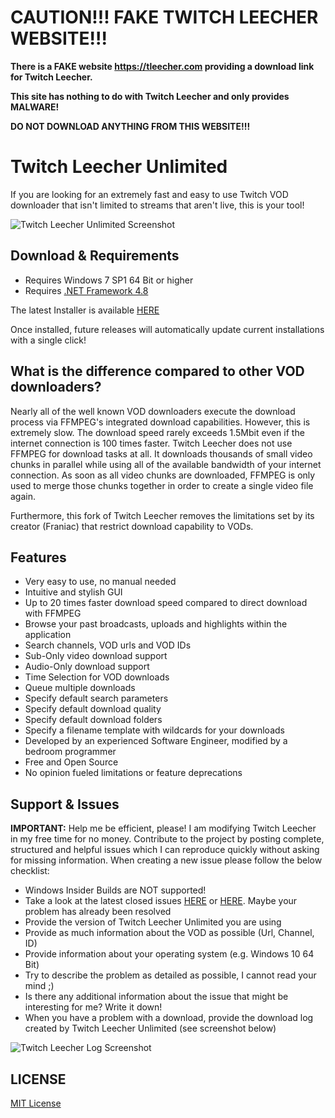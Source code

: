 # CAUTION!!! FAKE TWITCH LEECHER WEBSITE!!!

**There is a FAKE website https://tleecher.com providing a download link for Twitch Leecher.**

**This site has nothing to do with Twitch Leecher and only provides MALWARE!**

**DO NOT DOWNLOAD ANYTHING FROM THIS WEBSITE!!!**

# Twitch Leecher Unlimited

If you are looking for an extremely fast and easy to use Twitch VOD downloader that isn't limited to streams that aren't live, this is your tool!

![Twitch Leecher Unlimited Screenshot](http://www.fakesmilerevolution.com/files/fsr/twitchleecher/tl14.jpg)

## Download & Requirements
- Requires Windows 7 SP1 64 Bit or higher
- Requires [.NET Framework 4.8](https://support.microsoft.com/en-us/topic/microsoft-net-framework-4-8-offline-installer-for-windows-9d23f658-3b97-68ab-d013-aa3c3e7495e0)

The latest Installer is available [HERE](https://github.com/xk44/TwitchLeecherUnlimited/releases)

Once installed, future releases will automatically update current installations with a single click!

## What is the difference compared to other VOD downloaders?

Nearly all of the well known VOD downloaders execute the download process via FFMPEG's integrated download capabilities. However, this is extremely slow. The download speed rarely exceeds 1.5Mbit even if the internet connection is 100 times faster. Twitch Leecher does not use FFMPEG for download tasks at all. It downloads thousands of small video chunks in parallel while using all of the available bandwidth of your internet connection. As soon as all video chunks are downloaded, FFMPEG is only used to merge those chunks together in order to create a single video file again.

Furthermore, this fork of Twitch Leecher removes the limitations set by its creator (Franiac) that restrict download capability to VODs.

## Features

- Very easy to use, no manual needed
- Intuitive and stylish GUI
- Up to 20 times faster download speed compared to direct download with FFMPEG
- Browse your past broadcasts, uploads and highlights within the application
- Search channels, VOD urls and VOD IDs
- Sub-Only video download support
- Audio-Only download support
- Time Selection for VOD downloads
- Queue multiple downloads
- Specify default search parameters
- Specify default download quality
- Specify default download folders
- Specify a filename template with wildcards for your downloads
- Developed by an experienced Software Engineer, modified by a bedroom programmer
- Free and Open Source
- No opinion fueled limitations or feature deprecations

## Support & Issues

**IMPORTANT:** Help me be efficient, please! I am modifying Twitch Leecher in my free time for no money. Contribute to the project by posting complete, structured and helpful issues which I can reproduce quickly without asking for missing information. When creating a new issue please follow the below checklist:

- Windows Insider Builds are NOT supported!
- Take a look at the latest closed issues [HERE](https://github.com/Franiac/TwitchLeecher/issues?q=is%3Aissue+is%3Aclosed) or [HERE](https://github.com/xk44/TwitchLeecherUnlimited/issues?q=is%3Aissue+is%3Aclosed). Maybe your problem has already been resolved
- Provide the version of Twitch Leecher Unlimited you are using
- Provide as much information about the VOD as possible (Url, Channel, ID)
- Provide information about your operating system (e.g. Windows 10 64 Bit)
- Try to describe the problem as detailed as possible, I cannot read your mind ;)
- Is there any additional information about the issue that might be interesting for me? Write it down!
- When you have a problem with a download, provide the download log created by Twitch Leecher Unlimited (see screenshot below)

![Twitch Leecher Log Screenshot](http://www.fakesmilerevolution.com/files/fsr/twitchleecher/tl14log.jpg)

## LICENSE
[MIT License](https://github.com/Franiac/TwitchLeecher/blob/master/LICENSE)
